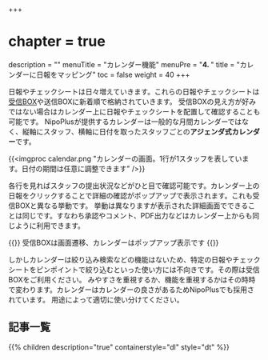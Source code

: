 +++
# chapter = true
description = ""
menuTitle = "カレンダー機能"
menuPre = "<b>4. </b>"
title = "カレンダーに日報をマッピング"
toc = false
weight = 40
+++

日報やチェックシートは日々増えていきます。これらの日報やチェックシートは[受信BOX](/report/read/list/)や送信BOXに新着順で格納されていきます。
受信BOXの見え方が好みではない場合はカレンダー上に日報やチェックシートを配置して確認することも可能です。
NipoPlusが提供するカレンダーは一般的な月間カレンダーではなく、縦軸にスタッフ、横軸に日付を取ったスタッフごとの**アジェンダ式カレンダー**です。

{{<imgproc calendar.png "カレンダーの画面。1行が1スタッフを表しています。日付の期間は任意に調整できます" />}}

各行を見ればスタッフの提出状況などがひと目で確認可能です。カレンダー上の日報をクリックすることで詳細の確認がポップアップで表示されます。これも受信BOXと異なる挙動です。
挙動は異なりますが表示された詳細画面でできることは同じです。すなわち承認やコメント、PDF出力などはカレンダー上からも同じように利用できます。

{{<alice pos="right" icon="here">}}
受信BOXは画面遷移、カレンダーはポップアップ表示です
{{</alice>}}

しかしカレンダーは絞り込み検索などの機能はないため、特定の日報やチェックシートをピンポイントで絞り込むといった使い方には不向きです。その際は受信BOXをご利用ください。
みやすさを重視するか、機能を重視するかはその時時で変わります。カレンダーはカレンダーの良さがあるためNipoPlusでも採用されています。
用途によって適切に使い分けてください。

## 記事一覧

{{% children description="true" containerstyle="dl" style="dt" %}}
